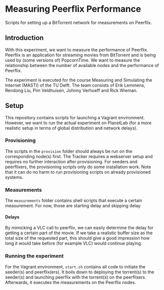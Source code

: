 # Measuring Peerflix Performance

Scripts for setting up a BitTorrent network for measurements on Peerflix.

## Introduction

With this experiment, we want to measure the performance of Peerflix. Peerflix is an application for streaming movies from BitTorrent and is being used by (some versions of) PopcornTime. We want to measure the relationship between the number of available nodes and the performance of Peerflix.

The experiment is executed for the course Measuring and Simulating the Internet (MASTI) of the TU Delft. The team consists of Erik Lemmens, Rendong Liu, Pim Veldhuisen, Johnny Verhoeff and Rick Wieman.

## Setup

This repository contains scripts for launching a Vagrant environment. However, we want to run the actual experiment on PlanetLab (for a more realistic setup in terms of global distribution and network delays).

### Provisioning

The scripts in the `provision` folder should always be run on the corresponding node(s) first. The Tracker requires a webserver setup and requires no further interaction after provisioning. For seeders and peerflixers, the provisioning scripts only do some installation work. Note that it can do no harm to run provisioning scripts on already provisioned systems.

### Measurements

The `measurements` folder contains shell scripts that execute a certain measurement. For now, those are starting delay and skipping delay.

#### Delays

By mimicking a VLC call to peerflix, we can easily determine the delay for getting a certain part of the movie. If we take a realistic buffer size as the total size of the requested part, this should give a good impression how long it would take before (for example VLC) would continue playing.

### Running the experiment

For the Vagrant environment, `start.sh` contains all code to initiate the seeder(s) and peerflix(ers). It boils down to deploying the torrent(s) to the seeder(s) and launching peerflix with the torrent(s) on the peerflixers. Afterwards, it executes the measurements on the Peerflix nodes.